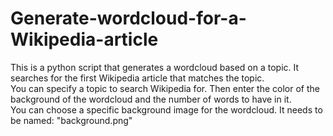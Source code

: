 # Generate-wordcloud-for-a-Wikipedia-article
This is a python script that generates a wordcloud based on a topic. It searches for the first Wikipedia article that matches the topic.
<br>
You can specify a topic to search Wikipedia for. Then enter the color of the background of the wordcloud and the number of words to have in it.
<br>
You can choose a specific background image for the wordcloud. It needs to be named: "background.png"
